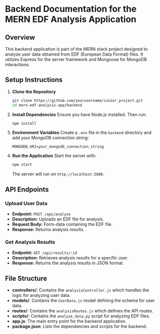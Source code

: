 # Backend Documentation for the MERN EDF Analysis Application

## Overview
This backend application is part of the MERN stack project designed to analyze user data obtained from EDF (European Data Format) files. It utilizes Express for the server framework and Mongoose for MongoDB interactions.

## Setup Instructions

1. **Clone the Repository**
   ```bash
   git clone https://github.com/yourusername/sinior_project.git
   cd mern-edf-analysis-app/backend
   ```

2. **Install Dependencies**
   Ensure you have Node.js installed. Then run:
   ```bash
   npm install
   ```

3. **Environment Variables**
   Create a `.env` file in the `backend` directory and add your MongoDB connection string:
   ```
   MONGODB_URI=your_mongodb_connection_string
   ```

4. **Run the Application**
   Start the server with:
   ```bash
   npm start
   ```

   The server will run on `http://localhost:5000`.

## API Endpoints

### Upload User Data
- **Endpoint:** `POST /api/analyze`
- **Description:** Uploads an EDF file for analysis.
- **Request Body:** Form-data containing the EDF file.
- **Response:** Returns analysis results.

### Get Analysis Results
- **Endpoint:** `GET /api/results/:id`
- **Description:** Retrieves analysis results for a specific user.
- **Response:** Returns the analysis results in JSON format.

## File Structure
- **controllers/**: Contains the `analysisController.js` which handles the logic for analyzing user data.
- **models/**: Contains the `UserData.js` model defining the schema for user data.
- **routes/**: Contains the `analysisRoutes.js` which defines the API routes.
- **scripts/**: Contains the `analyze_data.py` script for analyzing EDF files.
- **app.js**: The main entry point for the backend application.
- **package.json**: Lists the dependencies and scripts for the backend.


